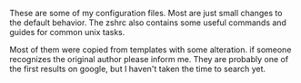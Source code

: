 These are some of my configuration files. Most are just small changes to the
default behavior. The zshrc also contains some useful commands and guides for
common unix tasks.

Most of them were copied from templates with some alteration. if someone
recognizes the original author please inform me. They are probably one of the
first results on google, but I haven't taken the time to search yet.
